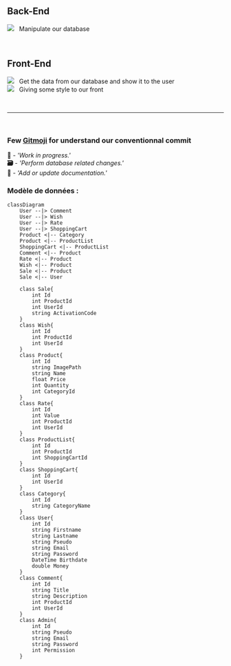 ## Back-End
<img src="https://img.shields.io/badge/C%23-239120?style=for-the-badge&logo=csharp&logoColor=white" /> &nbsp; Manipulate our database 

<br>

## Front-End
<img src="https://img.shields.io/badge/Angular-DD0031?style=for-the-badge&logo=angular&logoColor=white" /> &nbsp; Get the data from our database and show it to the user <br>
<img src="https://img.shields.io/badge/Sass-CC6699?style=for-the-badge&logo=sass&logoColor=white" /> &nbsp; Giving some style to our front

<br>

---

<br>

### Few [Gitmoji](https://gitmoji.dev) for understand our conventionnal commit
**:construction:**  -  *'Work in progress.'*<br>
**:card_file_box:**  -  *'Perform database related changes.'*<br>
**:memo:** -  *'Add or update documentation.'*

### Modèle de données :
```mermaid
classDiagram
    User --|> Comment
    User --|> Wish
    User --|> Rate
    User --|> ShoppingCart
    Product <|-- Category
    Product <|-- ProductList
    ShoppingCart <|-- ProductList
    Comment <|-- Product
    Rate <|-- Product
    Wish <|-- Product
    Sale <|-- Product
    Sale <|-- User

    class Sale{
        int Id
        int ProductId
        int UserId
        string ActivationCode
    }
    class Wish{
        int Id
        int ProductId
        int UserId
    }
    class Product{
        int Id
        string ImagePath
        string Name
        float Price
        int Quantity
        int CategoryId
    }
    class Rate{
        int Id
        int Value
        int ProductId
        int UserId
    }
    class ProductList{
        int Id
        int ProductId
        int ShoppingCartId
    }
    class ShoppingCart{
        int Id
        int UserId
    }
    class Category{
        int Id
        string CategoryName
    }
    class User{
        int Id
        string Firstname
        string Lastname
        string Pseudo
        string Email
        string Password
        DateTime Birthdate
        double Money
    }
    class Comment{
        int Id
        string Title
        string Description
        int ProductId
        int UserId
    }
    class Admin{
        int Id
        string Pseudo
        string Email
        string Password
        int Permission
    }
```